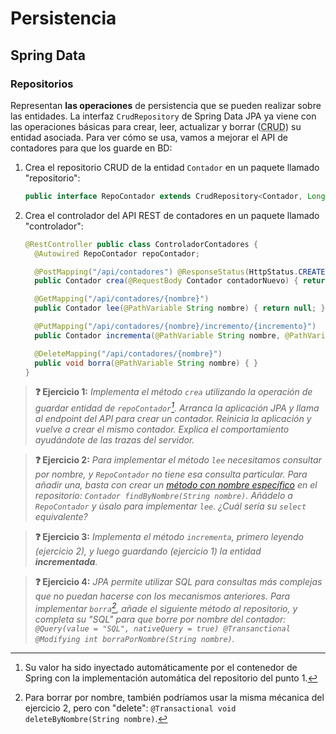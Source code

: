 # Persistencia
## Spring Data
### Repositorios

Representan **las operaciones** de persistencia que se pueden realizar sobre las entidades. La interfaz `CrudRepository` de Spring Data JPA ya viene con las operaciones básicas para crear, leer, actualizar y borrar (<abbr title="Create Read Update Delete">CRUD</abbr>) su entidad asociada. Para ver cómo se usa, vamos a mejorar el API de contadores para que los guarde en BD:

1. Crea el repositorio CRUD de la entidad `Contador` en un paquete llamado "repositorio":<a name="crud"></a>
   ```java
   public interface RepoContador extends CrudRepository<Contador, Long> {}
   ```
2. Crea el controlador del API REST de contadores en un paquete llamado "controlador":
   ```java
   @RestController public class ControladorContadores {
     @Autowired RepoContador repoContador;

     @PostMapping("/api/contadores") @ResponseStatus(HttpStatus.CREATED)
     public Contador crea(@RequestBody Contador contadorNuevo) { return null; }

     @GetMapping("/api/contadores/{nombre}")
     public Contador lee(@PathVariable String nombre) { return null; }

     @PutMapping("/api/contadores/{nombre}/incremento/{incremento}")
     public Contador incrementa(@PathVariable String nombre, @PathVariable Long incremento) { return null; }

     @DeleteMapping("/api/contadores/{nombre}")
     public void borra(@PathVariable String nombre) { }
   }
   ```

> **❓ Ejercicio 1:** _Implementa el método `crea` utilizando la operación de guardar entidad de `repoContador`[^1]. Arranca la aplicación JPA y llama al endpoint del API para crear un contador. Reinicia la aplicación y vuelve a crear el mismo contador. Explica el comportamiento ayudándote de las trazas del servidor._

> **❓ Ejercicio 2:** _Para implementar el método `lee` necesitamos consultar por nombre, y `RepoContador` no tiene esa consulta particular. Para añadir una, basta con crear un [método con nombre específico](https://docs.spring.io/spring-data/jpa/reference/jpa/query-methods.html#jpa.query-methods.query-creation) en el repositorio: `Contador findByNombre(String nombre)`. Añádelo a `RepoContador` y úsalo para implementar `lee`. ¿Cuál sería su `select` equivalente?_

> **❓ Ejercicio 3:** _Implementa el método `incrementa`, primero leyendo (ejercicio 2), y luego guardando (ejercicio 1) la entidad **incrementada**._

> **❓ Ejercicio 4:** _JPA permite utilizar SQL para consultas más complejas que no puedan hacerse con los mecanismos anteriores. Para implementar `borra`[^2], añade el siguiente método al repositorio, y completa su "SQL" para que borre por nombre del contador: `@Query(value = "SQL", nativeQuery = true) @Transanctional @Modifying int borraPorNombre(String nombre)`._

[^1]: Su valor ha sido inyectado automáticamente por el contenedor de Spring con la implementación automática del repositorio del punto 1.

[^2]: Para borrar por nombre, también podríamos usar la misma mécanica del ejercicio 2, pero con "delete": `@Transactional void deleteByNombre(String nombre)`.